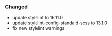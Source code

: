 ### Changed

- update stylelint to 16.11.0
- update stylelint-config-standard-scss to 13.1.0
- fix new stylelint warnings
